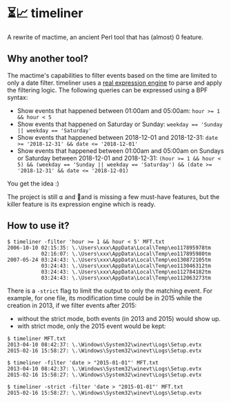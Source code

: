 # ⏳📈 timeliner

A rewrite of mactime, an ancient Perl tool that has (almost) 0 feature.

## Why another tool?

The mactime's capabilities to filter events based on the time are limited to only a date filter. timeliner uses a [real expression engine](https://github.com/Knetic/govaluate) to parse and apply the filtering logic. The following queries can be expressed using a BPF syntax:

* Show events that happened between 01:00am and 05:00am: `hour >= 1 && hour < 5`
* Show events that happened on Saturday or Sunday: `weekday == 'Sunday || weekday == 'Saturday'`
* Show events that happened between 2018-12-01 and 2018-12-31: `date >= '2018-12-31' && date <= '2018-12-01'`
* Show events that happened between 01:00am and 05:00am on Sundays or Saturday between 2018-12-01 and 2018-12-31: `(hour >= 1 && hour < 5) && (weekday == 'Sunday || weekday == 'Saturday') && (date >= '2018-12-31' && date <= '2018-12-01)`

You get the idea :)

The project is still ⍺ and 👼and is missing a few must-have features, but the killer feature is its expression engine which is ready.

## How to use it?

```
$ timeliner -filter 'hour >= 1 && hour < 5' MFT.txt
2006-10-10 02:15:35: \.\Users\xxx\AppData\Local\Temp\eo117895978tm
           02:16:07: \.\Users\xxx\AppData\Local\Temp\eo117895980tm
2007-05-24 03:24:43: \.\Users\xxx\AppData\Local\Temp\eo130872105tm
           03:24:43: \.\Users\xxx\AppData\Local\Temp\eo113046312tm
           03:24:43: \.\Users\xxx\AppData\Local\Temp\eo112784182tm
           03:24:43: \.\Users\xxx\AppData\Local\Temp\eo112063273tm
```

There is a `-strict` flag to limit the output to only the matching event. For example, for one file, its modification time could be in 2015 while the creation in 2013, if we filter events after 2015:
* without the strict mode, both events (in 2013 and 2015) would show up.
* with strict mode, only the 2015 event would be kept:

```
$ timeliner MFT.txt
2013-04-10 08:42:37: \.\Windows\System32\winevt\Logs\Setup.evtx
2015-02-16 15:58:27: \.\Windows\System32\winevt\Logs\Setup.evtx

$ timeliner -filter 'date > "2015-01-01"' MFT.txt
2013-04-10 08:42:37: \.\Windows\System32\winevt\Logs\Setup.evtx
2015-02-16 15:58:27: \.\Windows\System32\winevt\Logs\Setup.evtx

$ timeliner -strict -filter 'date > "2015-01-01"' MFT.txt
2015-02-16 15:58:27: \.\Windows\System32\winevt\Logs\Setup.evtx
```

